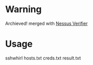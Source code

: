 # Warning

Archieved! merged with [Nessus Verifier](https://github.com/KcanCurly/nessus-verifier)

# Usage
sshwhirl hosts.txt creds.txt result.txt